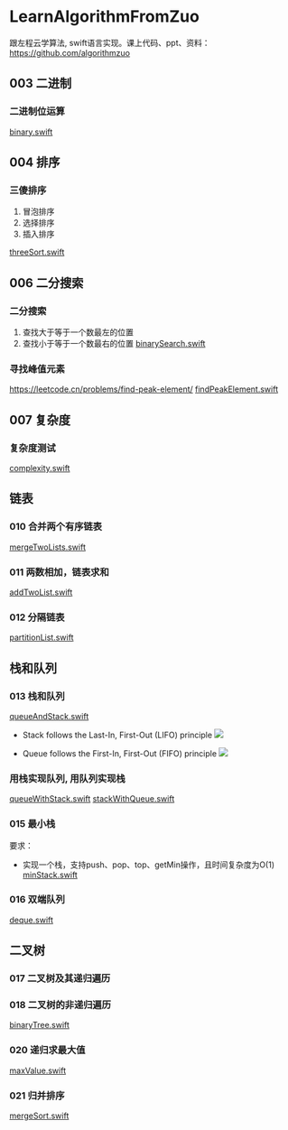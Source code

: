 # LearnAlgorithmFromZuo
跟左程云学算法,  swift语言实现。课上代码、ppt、资料：https://github.com/algorithmzuo

## 003 二进制

### 二进制位运算
[binary.swift](binary.swift)

## 004 排序

### 三傻排序

1. 冒泡排序
2. 选择排序
3. 插入排序

[threeSort.swift](threeSort.swift)

## 006 二分搜索

### 二分搜索
1. 查找大于等于一个数最左的位置
2. 查找小于等于一个数最右的位置
[binarySearch.swift](binarySearch.swift)

### 寻找峰值元素
https://leetcode.cn/problems/find-peak-element/
[findPeakElement.swift](findPeakElement.swift)


## 007 复杂度

### 复杂度测试
[complexity.swift](complexity.swift)

## 链表

### 010 合并两个有序链表
[mergeTwoLists.swift](mergeTwoLists.swift)

### 011 两数相加，链表求和
[addTwoList.swift](addTwoList.swift)

### 012 分隔链表
[partitionList.swift](partitionList.swift)

## 栈和队列

### 013 栈和队列
[queueAndStack.swift](queueAndStack.swift)

- Stack follows the Last-In, First-Out (LIFO) principle
![](https://media2.dev.to/dynamic/image/width=800%2Cheight=%2Cfit=scale-down%2Cgravity=auto%2Cformat=auto/https%3A%2F%2Fdev-to-uploads.s3.amazonaws.com%2Fuploads%2Farticles%2Fjjwycqtfcz0log6ez7b2.jpg)

- Queue follows the First-In, First-Out (FIFO) principle
![](https://media2.dev.to/dynamic/image/width=800%2Cheight=%2Cfit=scale-down%2Cgravity=auto%2Cformat=auto/https%3A%2F%2Fdev-to-uploads.s3.amazonaws.com%2Fuploads%2Farticles%2Fk1s7fhd0v814wbp6w80o.png)

### 用栈实现队列, 用队列实现栈
[queueWithStack.swift](queueWithStack.swift)
[stackWithQueue.swift](stackWithQueue.swift)

### 015 最小栈
要求：
- 实现一个栈，支持push、pop、top、getMin操作，且时间复杂度为O(1)
[minStack.swift](minStack.swift)

### 016 双端队列
[deque.swift](deque.swift)

## 二叉树

### 017 二叉树及其递归遍历
### 018 二叉树的非递归遍历
[binaryTree.swift](binaryTree.swift)


### 020 递归求最大值
[maxValue.swift](maxValue.swift)


### 021 归并排序
[mergeSort.swift](mergeSort.swift)




